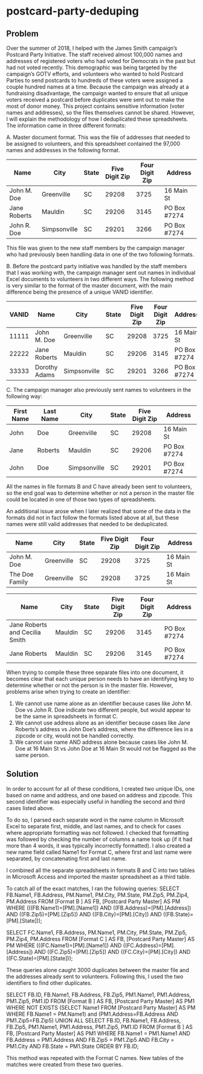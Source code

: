 # postcard-party-deduping
## Problem 
Over the summer of 2018, I helped with the James Smith campaign’s Postcard Party Initiative. The staff received almost 100,000 names and addresses of registered voters who had voted for Democrats in the past but had not voted recently. This demographic was being targeted by the campaign’s GOTV efforts, and volunteers who wanted to hold Postcard Parties to send postcards to hundreds of these voters were assigned a couple hundred names at a time. Because the campaign was already at a fundraising disadvantage, the campaign wanted to ensure that all unique voters received a postcard before duplicates were sent out to make the most of donor money. 
This project contains sensitive information (voter names and addresses), so the files themselves cannot be shared. However, I will explain the methodology of how I deduplicated these spreadsheets.
The information came in three different formats:

A.	Master document format. This was the file of addresses that needed to be assigned to volunteers, and this spreadsheet contained the 97,000 names and addresses in the following format. 

| Name | City | State | Five Digit Zip | Four Digit Zip | Address |
| ------------- | ------------- | ------------- | ------------- | ------------- | ------------- |
| John M. Doe   | Greenville  | SC | 29208 | 3725 | 16 Main St |
| Jane Roberts | Mauldin | SC | 29206 | 3145	| PO Box #7274 |
| John R. Doe | Simpsonville	| SC	| 29201	|3266	| PO Box #7274 |

This file was given to the new staff members by the campaign manager who had previously been handling data in one of the two following formats.

B.	Before the postcard party initiative was handled by the staff members that I was working with, the campaign manager sent out names in individual Excel documents to volunteers in two different ways. The following method is very similar to the format of the master document, with the main difference being the presence of a unique VANID identifier. 

| VANID	| Name | City | State | Five Digit Zip | Four Digit Zip | Address |
| ------------- | ------------- | ------------- | ------------- | ------------- | ------------- | ------------- |
|11111	| John M. Doe	| Greenville |	SC |	29208	| 3725	| 16 Main St |
|22222	| Jane Roberts | Mauldin |	SC	| 29206 |	3145 |	PO Box #7274 |
|33333	| Dorothy Adams |	Simpsonville | SC	| 29201	| 3266	| PO Box #7274 |

C.	The campaign manager also previously sent names to volunteers in the following way:

| First Name	| Last Name	| City	| State |	Five Digit Zip |	Address |
| ------------- | ------------- | ------------- | ------------- | ------------- | ------------- |
|John | 	Doe	| Greenville	| SC	|29208	| 16 Main St |
|Jane |	Roberts	| Mauldin	| SC	|29206	| PO Box #7274 |
|John	| Doe	| Simpsonville	| SC	|29201	| PO Box #7274 |

All the names in file formats B and C have already been sent to volunteers, so the end goal was to determine whether or not a person in the master file could be located in one of those two types of spreadsheets. 

An additional issue arose when I later realized that some of the data in the formats did not in fact follow the formats listed above at all, but these names were still valid addresses that needed to be deduplicated.

| Name | City | State | Five Digit Zip | Four Digit Zip | Address |
| ------------- | ------------- | ------------- | ------------- | ------------- | ------------- |
| John M. Doe   | Greenville  | SC | 29208 | 3725 | 16 Main St |
| The Doe Family  | Greenville  | SC | 29208 | 3725 | 16 Main St |


| Name | City | State | Five Digit Zip | Four Digit Zip | Address |
| ------------- | ------------- | ------------- | ------------- | ------------- | ------------- |
| Jane Roberts and Cecilia Smith | Mauldin | SC | 29206 | 3145	| PO Box #7274 |
| Jane Roberts | Mauldin | SC | 29206 | 3145	| PO Box #7274 |

When trying to compile these three separate files into one document, it becomes clear that each unique person needs to have an identifying key to determine whether or not the person is in the master file. However, problems arise when trying to create an identifier:
1)	We cannot use name alone as an identifier because cases like John M. Doe vs John R. Doe indicate two different people, but would appear to be the same in spreadsheets in format C. 
2)	We cannot use address alone as an identifier because cases like Jane Roberts’s address vs John Doe’s address, where the difference lies in a zipcode or city, would not be handled correctly. 
3)	We cannot use name AND address alone because cases like John M. Doe at 16 Main St vs John Doe at 16 Main St would not be flagged as the same person. 

## Solution
In order to account for all of these conditions, I created two unique IDs, one based on name and address, and one based on address and zipcode. This second identifier was especially useful in handling the second and third cases listed above. 

To do so, I parsed each separate word in the name column in Microsoft Excel  to separate first, middle, and last names, and to check for cases where appropriate formatting was not followed. I checked that formatting was followed by checking the number of columns a name took up (if it had more than 4 words, it was typically incorrectly formatted). I also created a new name field called Name1 for Format C, where first and last name were separated, by concatenating first and last name. 

I combined all the separate spreadsheets in formats B and C into two tables in Microsoft Access and imported the master spreadsheet as a third table. 

To catch all of the exact matches, I ran the following queries:
SELECT FB.Name1, FB.Address, PM.Name1, PM.City, PM.State, PM.Zip5, PM.Zip4, PM.Address
FROM [Format B ] AS FB, [Postcard Party Master] AS PM
WHERE (((FB.Name1)=[PM].[Name1]) AND ((FB.Address)=[PM].[Address]) AND ((FB.Zip5)=[PM].[Zip5]) AND ((FB.City)=[PM].[City]) AND ((FB.State)=[PM].[State]));

SELECT FC.Name1, FB.Address, PM.Name1, PM.City, PM.State, PM.Zip5, PM.Zip4, PM.Address
FROM [Format C ] AS FB, [Postcard Party Master] AS PM
WHERE (((FC.Name1)=[PM].[Name1]) AND ((FC.Address)=[PM].[Address]) AND ((FC.Zip5)=[PM].[Zip5]) AND ((FC.City)=[PM].[City]) AND ((FC.State)=[PM].[State]));

These queries alone caught 3000 duplicates between the master file and the addresses already sent to volunteers. 
Following this, I used the two identifiers to find other duplicates. 

SELECT FB.ID, FB.Name1, FB.Address,  FB.Zip5, PM1.Name1, PM1.Address, PM1.Zip5, PM1.ID
FROM [Format B ] AS FB, [Postcard Party Master] AS PM1
WHERE NOT EXISTS
(SELECT Name1 
FROM [Postcard Party Master] AS PM
WHERE FB.Name1 = PM.Name1) and
(PM1.Address=FB.Address AND
PM1.Zip5=FB.Zip5) 
UNION ALL SELECT FB.ID, FB.Name1, FB.Address,  FB.Zip5, PM1.Name1, PM1.Address, PM1.Zip5, PM1.ID
FROM [Format B ] AS FB, [Postcard Party Master] AS PM1
WHERE FB.Name1 = PM1.Name1 AND 
FB.Address = PM1.Address AND 
FB.Zip5 = PM1.Zip5 AND
FB.City = PM1.City AND 
FB.State = PM1.State
ORDER BY FB.ID;

This method was repeated with the Format C names. New tables of the matches were created from these two queries. 


